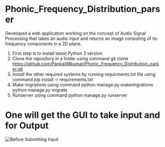 # Phonic_Frequency_Distribution_parser
  Developed a web application working on the concept of Audio Signal Processing that takes an audio
  input and returns an image consisting of its frequency components in a 2D plane.
1. First step is to install latest Python 3 version
2. Clone the repository in a folder using command
   git clone https://github.com/Pankaj98kumar/Phonic_Frequency_Distribution_parser.git
3. Install the other required systems by running requirments.txt file using command
   pip install -r requirements.txt
4. Make migrations using command
   python manage.py makemigrations
   python manage.py migrate
5. Runserver using command
   python manage.py runserver
# One will get the GUI to take input and for Output
  ![Before Submitting Input](Before_Inpute.png)
  



   

